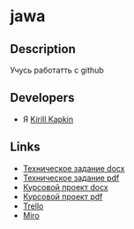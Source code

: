 # jawa

## Description

Учусь работатть с github

## Developers

- Я [Kirill Kapkin](https://github.com/entrenadorcilo)


## Links

- [Техническое задание docx]()
- [Техническое задание pdf]()
- [Курсовой проект docx]()
- [Курсовой проект pdf]()
- [Trello](https://trello.com/oncertspace)
- [Miro](https://miro.com/app/board/o9J_lPP0-_c=/)
